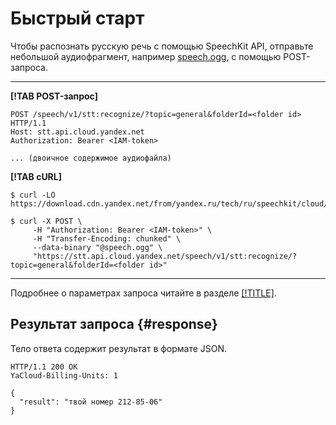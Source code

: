# Быстрый старт

Чтобы распознать русскую речь с помощью SpeechKit API, отправьте небольшой аудиофрагмент, например [speech.ogg](https://download.cdn.yandex.net/from/yandex.ru/tech/ru/speechkit/cloud/doc/guide/files/speech.ogg), с помощью POST-запроса.

---

**[!TAB POST-запрос]**

```httpget
POST /speech/v1/stt:recognize/?topic=general&folderId=<folder id> HTTP/1.1
Host: stt.api.cloud.yandex.net
Authorization: Bearer <IAM-token>
  
... (двоичное содержимое аудиофайла)
```

**[!TAB cURL]**

```httpget
$ curl -LO https://download.cdn.yandex.net/from/yandex.ru/tech/ru/speechkit/cloud/doc/guide/files/speech.ogg
  
$ curl -X POST \
     -H "Authorization: Bearer <IAM-token>" \
     -H "Transfer-Encoding: chunked" \
     --data-binary "@speech.ogg" \
     "https://stt.api.cloud.yandex.net/speech/v1/stt:recognize/?topic=general&folderId=<folder id>"
```

--- 

Подробнее о параметрах запроса читайте в разделе [[!TITLE]](request.md).

## Результат запроса {#response}

Тело ответа содержит результат в формате JSON. 

```
HTTP/1.1 200 OK
YaCloud-Billing-Units: 1

{
  "result": "твой номер 212-85-06"
}
```
